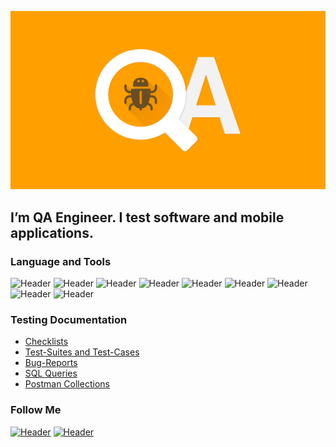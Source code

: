 [![Header](https://github.com/Adel-black/Adel-black/blob/main/assets/qa-2-min.png)](https://docs.google.com/document/d/1Mr9DzW3i_PaDBgY0ZSGCQ7Vrl1dTLNRhmSkdR25cd28/edit#)

## I’m QA Engineer. I test software and mobile applications.

### Language and Tools
![Header](https://img.shields.io/badge/Jira-090909?style=for-the-badge&logo=jira&logoColor=136be1)
![Header](https://img.shields.io/badge/Postman-090909?style=for-the-badge&logo=postman&logoColor=f76935)
![Header](https://img.shields.io/badge/Github-090909?style=for-the-badge&logo=github&logoColor=8cc4d7)
![Header](https://img.shields.io/badge/Git-090909?style=for-the-badge&logo=git&logoColor=8cc4d7)
![Header](https://img.shields.io/badge/MySQL-090909?style=for-the-badge&logo=mysql&logoColor=00618a)
![Header](https://img.shields.io/badge/DevTools-090909?style=for-the-badge&logo=googlechrome&logoColor=2674f2)
![Header](https://img.shields.io/badge/Java-090909?style=for-the-badge&logo=java&logoColor=8cc4d7)
![Header](https://img.shields.io/badge/Python-090909?style=for-the-badge&logo=phython&logoColor=7ede2b)
![Header](https://img.shields.io/badge/CharlesProxy-090909?style=for-the-badge&logo=charlesproxy&logoColor=8cc4d7)

### Testing Documentation

- [Checklists](https://drive.google.com/drive/folders/1SOaDI-rkQirOHMSKM1wpGC_ARbs1ysbx?usp=share_link)
- [Test-Suites and Test-Cases](https://github.com)
- [Bug-Reports](https://github.com/)
- [SQL Queries](https://github.com/)
- [Postman Collections](https://github.com/)

### Follow Me

[![Header](https://img.shields.io/badge/Telegram-090909?style=for-the-badge&logo=telegram&logoColor=31a5db)](https://t.me/I_AM_ADEL)
[![Header](https://img.shields.io/badge/Linkedin-090909?style=for-the-badge&logo=linkedin&logoColor=0073b1)](https://www.linkedin.com/in/alina-trifonova-635b41114/)
